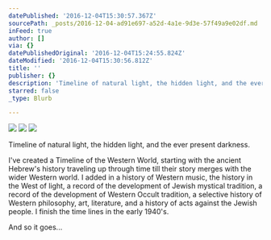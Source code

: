 ```yaml
---
datePublished: '2016-12-04T15:30:57.367Z'
sourcePath: _posts/2016-12-04-ad91e697-a52d-4a1e-9d3e-57f49a9e02df.md
inFeed: true
author: []
via: {}
datePublishedOriginal: '2016-12-04T15:24:55.824Z'
dateModified: '2016-12-04T15:30:56.812Z'
title: ''
publisher: {}
description: 'Timeline of natural light, the hidden light, and the ever present darkness.'
starred: false
_type: Blurb

---
```

![](https://the-grid-user-content.s3-us-west-2.amazonaws.com/268292d8-bdd1-43b9-8dce-b99f4e34e189.jpg)
![](https://the-grid-user-content.s3-us-west-2.amazonaws.com/9f48501f-b237-4208-b38e-b7ee4bdb0d0f.jpg)
![](https://the-grid-user-content.s3-us-west-2.amazonaws.com/52af2891-16aa-4451-b3ff-b503b03cc5b0.jpg)

Timeline of natural light, the hidden light, and the ever present darkness.

I've created a Timeline of the Western World, starting with the ancient Hebrew's history traveling up through time till their story merges with the wider Western world. I added in a history of Western music, the history in the West of light, a record of the development of Jewish mystical tradition, a record of the development of Western Occult tradition, a selective history of Western philosophy, art, literature, and a history of acts against the Jewish people. I finish the time lines in the early 1940's. 

And so it goes...